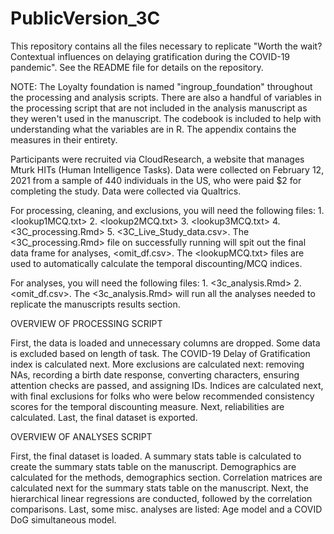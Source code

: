# PublicVersion_3C
This repository contains all the files necessary to replicate "Worth the wait? Contextual influences on delaying gratification during the COVID-19 pandemic". See the README file for details on the repository.

NOTE: The Loyalty foundation is named "ingroup_foundation" throughout the processing and analysis scripts. There are also a handful of variables in the processing script that are not included in the analysis manuscript as they weren't used in the manuscript. The codebook is included to help with understanding what the variables are in R.  The appendix contains the measures in their entirety. 

Participants were recruited via CloudResearch, a website that manages Mturk HITs (Human Intelligence Tasks). Data were collected on February 12, 2021 from a sample of 440 individuals in the US, who were paid $2 for completing the study. Data were collected via Qualtrics. 

For processing, cleaning, and exclusions, you will need the following files: 1. <lookup1MCQ.txt> 2. <lookup2MCQ.txt> 3. <lookup3MCQ.txt> 4. <3C_processing.Rmd> 5. <3C_Live_Study_data.csv>. The <3C_processing.Rmd> file on successfully running will spit out the final data frame for analyses, <omit_df.csv>. The <lookupMCQ.txt> files are used to automatically calculate the temporal discounting/MCQ indices.

For analyses, you will need the following files: 1. <3c_analysis.Rmd> 2. <omit_df.csv>. The  <3c_analysis.Rmd> will run all the analyses needed to replicate the manuscripts results section.

OVERVIEW OF PROCESSING SCRIPT

First, the data is loaded and unnecessary columns are dropped. Some data is excluded based on length of task.  The COVID-19 Delay of Gratification index is calculated next.  More exclusions are calculated next: removing NAs, recording a birth date response, converting characters, ensuring attention checks are passed, and assigning IDs. Indices are calculated next, with final exclusions for folks who were below recommended consistency scores for the temporal discounting measure. Next, reliabilities are calculated. Last, the final dataset is exported.

OVERVIEW OF ANALYSES SCRIPT

First, the final dataset is loaded. A summary stats table is calculated to create the summary stats table on the manuscript. Demographics are calculated for the methods, demographics section. Correlation matrices are calculated next for the summary stats table on the manuscript. Next, the hierarchical linear regressions are conducted, followed by the correlation comparisons. Last, some misc. analyses are listed: Age model and a COVID DoG simultaneous model.

